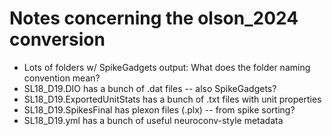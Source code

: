 # Notes concerning the olson_2024 conversion

- Lots of folders w/ SpikeGadgets output: What does the folder naming convention mean?
- SL18_D19.DIO has a bunch of .dat files -- also SpikeGadgets?
- SL18_D19.ExportedUnitStats has a bunch of .txt files with unit properties
- SL18_D19.SpikesFinal has plexon files (.plx) -- from spike sorting?
- SL18_D19.yml has a bunch of useful neuroconv-style metadata
